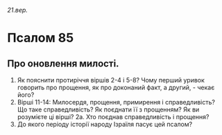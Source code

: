 
_21.вер._

#  Псалом 85

## Про оновлення милості.
1. Як пояснити протиріччя віршів 2-4 і 5-8? Чому перший уривок говорить про прощення, як про доконаний факт, а другий, - чекає його?
2. Вірші 11-14: Милосердя, прощення, примирення і справедливість? Що таке справедливість? Як поєднати її з прощенням? Як ви розумієте ці вірші?
2а. Хто поєднав справедливість і прощення?
3. До якого періоду історії народу Ізраїля пасує цей псалом?
